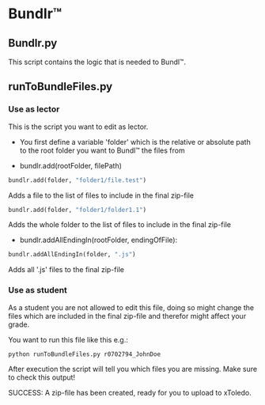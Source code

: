 # Bundlr™

## Bundlr.py
This script contains the logic that is needed to Bundl™.

## runToBundleFiles.py

### Use as lector
This is the script you want to edit as lector.
- You first define a variable 'folder' which is the relative or absolute path to the root folder you want to Bundl™ the files from
* bundlr.add(rootFolder, filePath)
```python
bundlr.add(folder, "folder1/file.test")
```
Adds a file to the list of files to include in the final zip-file

```python
bundlr.add(folder, "folder1/folder1.1")
```
Adds the whole folder to the list of files to include in the final zip-file

* bundlr.addAllEndingIn(rootFolder, endingOfFile):
```python
bundlr.addAllEndingIn(folder, ".js")
```
Adds all '.js' files to the final zip-file

### Use as student
As a student you are not allowed to edit this file, doing so might change the files which are included in the final zip-file and therefor might affect your grade.

You want to run this file like this e.g.:
```python
python runToBundleFiles.py r0702794_JohnDoe
```

After execution the script will tell you which files you are missing. Make sure to check this output!

SUCCESS: A zip-file has been created, ready for you to upload to xToledo.